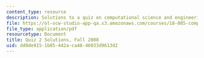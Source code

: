 ```yaml
---
content_type: resource
description: Solutions to a quiz on computational science and engineering.
file: https://ol-ocw-studio-app-qa.s3.amazonaws.com/courses/18-085-computational-science-and-engineering-i-fall-2008/dd0de9151b85442aca4846033d9613d2_fall08qz2sol12.pdf
file_type: application/pdf
resourcetype: Document
title: Quiz 2 Solutions, Fall 2008
uid: dd0de915-1b85-442a-ca48-46033d9613d2
---
```

